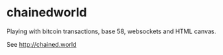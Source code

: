# chainedworld

Playing with bitcoin transactions, base 58, websockets and HTML canvas.

See http://chained.world
